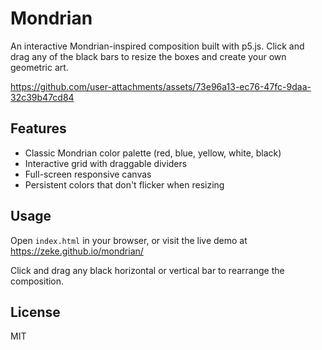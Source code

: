 # Mondrian

An interactive Mondrian-inspired composition built with p5.js. Click and drag any of the black bars to resize the boxes and create your own geometric art.

https://github.com/user-attachments/assets/73e96a13-ec76-47fc-9daa-32c39b47cd84

## Features

- Classic Mondrian color palette (red, blue, yellow, white, black)
- Interactive grid with draggable dividers
- Full-screen responsive canvas
- Persistent colors that don't flicker when resizing

## Usage

Open `index.html` in your browser, or visit the live demo at https://zeke.github.io/mondrian/

Click and drag any black horizontal or vertical bar to rearrange the composition.

## License

MIT
